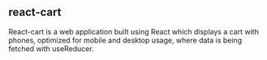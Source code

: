 ## react-cart

React-cart is a web application built using React which displays a cart with phones, optimized for mobile and desktop usage, where data is being fetched with useReducer.
